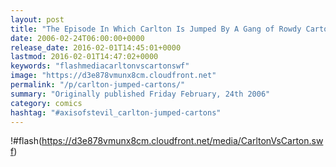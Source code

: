 ```yaml
---
layout: post
title: "The Episode In Which Carlton Is Jumped By A Gang of Rowdy Cartons"
date: 2006-02-24T06:00:00+0000
release_date: 2016-02-01T14:45:01+0000
lastmod: 2016-02-01T14:47:02+0000
keywords: "flashmediacarltonvscartonswf"
image: "https://d3e878vmunx8cm.cloudfront.net"
permalink: "/p/carlton-jumped-cartons/"
summary: "Originally published Friday February, 24th 2006"
category: comics
hashtag: "#axisofstevil_carlton-jumped-cartons"
---
```


!#flash(https://d3e878vmunx8cm.cloudfront.net/media/CarltonVsCarton.swf)
